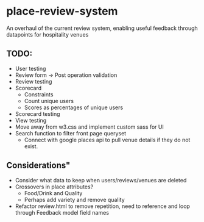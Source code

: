# place-review-system
An overhaul of the current review system, enabling useful feedback through datapoints for hospitality venues 

## TODO:
- User testing
- Review form
  -> Post operation validation
- Review testing
- Scorecard
  - Constraints
  - Count unique users
  - Scores as percentages of unique users
- Scorecard testing
- View testing
- Move away from w3.css and implement custom sass for UI
- Search function to filter front page queryset
  - Connect with google places api to pull venue details if they do not exist.

## Considerations"
- Consider what data to keep when users/reviews/venues are deleted
- Crossovers in place attributes?
  - Food/Drink and Quality
  - Perhaps add variety and remove quality
- Refactor review.html to remove repetition, need to reference and loop through Feedback model field names
